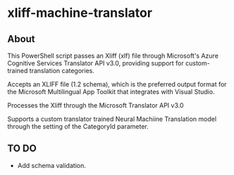 # xliff-machine-translator

## About

This PowerShell script passes an Xliff (xlf) file through Microsoft's Azure Cognitive Services Translator API v3.0, providing support for custom-trained translation categories.

Accepts an XLIFF file (1.2 schema), which is the preferred output format for the
Microsoft Multilingual App Toolkit that integrates with Visual Studio.

Processes the Xliff through the Microsoft Translator API v3.0

Supports a custom translator trained Neural Machiine Translation model
through the setting of the CategoryId parameter.

## TO DO
* Add schema validation.